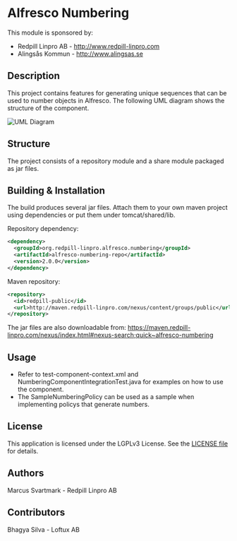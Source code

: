 Alfresco Numbering
=============================================

This module is sponsored by:
* Redpill Linpro AB - http://www.redpill-linpro.com
* Alingsås Kommun - http://www.alingsas.se

Description
-----------
This project contains features for generating unique sequences that can be used to number objects in Alfresco. The following UML diagram shows the structure of the component.

![UML Diagram](uml.png)

Structure
------------

The project consists of a repository module and a share module packaged as jar files.

Building & Installation
------------
The build produces several jar files. Attach them to your own maven project using dependencies or put them under tomcat/shared/lib.

Repository dependency:
```xml
<dependency>
  <groupId>org.redpill-linpro.alfresco.numbering</groupId>
  <artifactId>alfresco-numbering-repo</artifactId>
  <version>2.0.0</version>
</dependency>
```

Maven repository:
```xml
<repository>
  <id>redpill-public</id>
  <url>http://maven.redpill-linpro.com/nexus/content/groups/public</url>
</repository>
```

The jar files are also downloadable from: https://maven.redpill-linpro.com/nexus/index.html#nexus-search;quick~alfresco-numbering

Usage
-----

* Refer to test-component-context.xml and NumberingComponentIntegrationTest.java for examples on how to use the component. 
* The SampleNumberingPolicy can be used as a sample when implementing policys that generate numbers.


License
-------

This application is licensed under the LGPLv3 License. See the [LICENSE file](LICENSE) for details.

Authors
-------

Marcus Svartmark - Redpill Linpro AB


Contributors 
-------
Bhagya Silva - Loftux AB

